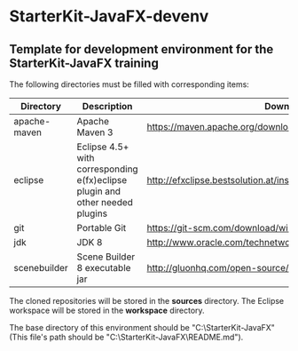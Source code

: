 # StarterKit-JavaFX-devenv

## Template for development environment for the StarterKit-JavaFX training

The following directories must be filled with corresponding items:

Directory | Description | Download site
--------- | ----------- | -------------
apache-maven | Apache Maven 3 | https://maven.apache.org/download.cgi
eclipse | Eclipse 4.5+ with corresponding e(fx)eclipse plugin and other needed plugins | http://efxclipse.bestsolution.at/install.html
git | Portable Git | https://git-scm.com/download/win
jdk | JDK 8 | http://www.oracle.com/technetwork/java/javase/downloads/index.html
scenebuilder | Scene Builder 8 executable jar | http://gluonhq.com/open-source/scene-builder/

The cloned repositories will be stored in the **sources** directory. The Eclipse workspace will be stored in the **workspace** directory.

The base directory of this environment should be "C:\StarterKit-JavaFX" (This file's path should be "C:\StarterKit-JavaFX\README.md").
